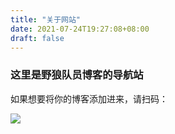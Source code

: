 ```yaml
---
title: "关于网站"
date: 2021-07-24T19:27:08+08:00
draft: false
---
```


### 这里是野狼队员博客的导航站

如果想要将你的博客添加进来，请扫码：

![](https://cos.wiki-power.com/img/20210724155549.png)